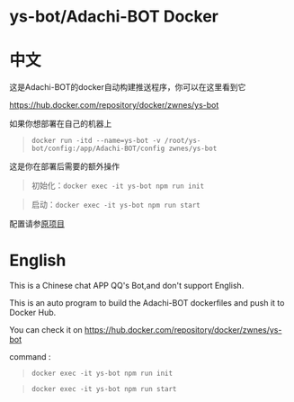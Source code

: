 # ys-bot/Adachi-BOT Docker
# 中文
这是Adachi-BOT的docker自动构建推送程序，你可以在这里看到它 

https://hub.docker.com/repository/docker/zwnes/ys-bot

如果你想部署在自己的机器上
> `docker run -itd --name=ys-bot -v /root/ys-bot/config:/app/Adachi-BOT/config zwnes/ys-bot`

这是你在部署后需要的额外操作

> 初始化：`docker exec -it ys-bot npm run init`

> 启动：`docker exec -it ys-bot npm run start`

配置请参[原项目](https://github.com/Arondight/Adachi-BOT)

# English
This is a Chinese chat APP QQ's Bot,and don't support English.

This is an auto program to build the Adachi-BOT dockerfiles and push it to Docker Hub.

You can check it on  https://hub.docker.com/repository/docker/zwnes/ys-bot

command :
> `docker exec -it ys-bot npm run init`

> `docker exec -it ys-bot npm run start`
